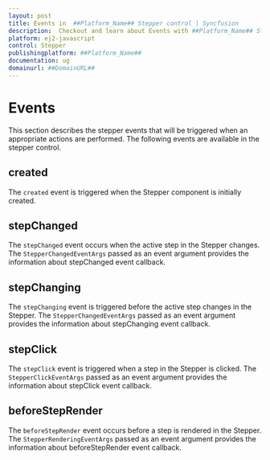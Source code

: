 ```yaml
---
layout: post
title: Events in  ##Platform_Name## Stepper control | Syncfusion
description:  Checkout and learn about Events with ##Platform_Name## Stepper control of Syncfusion Essential JS 2 and more details.
platform: ej2-javascript
control: Stepper
publishingplatform: ##Platform_Name##
documentation: ug
domainurl: ##DomainURL##
---
```


# Events

This section describes the stepper events that will be triggered when an appropriate actions are performed. The following events are available in the stepper control.

## created

The `created` event is triggered when the Stepper component is initially created.

## stepChanged

The `stepChanged` event occurs when the active step in the Stepper changes. The `StepperChangedEventArgs` passed as an event argument provides the information about stepChanged event callback.

## stepChanging

The `stepChanging` event is triggered before the active step changes in the Stepper. The `StepperChangedEventArgs` passed as an event argument provides the information about stepChanging event callback.

## stepClick

The `stepClick` event is triggered when a step in the Stepper is clicked. The `StepperClickEventArgs` passed as an event argument provides the information about stepClick event callback.

## beforeStepRender

The `beforeStepRender` event occurs before a step is rendered in the Stepper. The `StepperRenderingEventArgs` passed as an event argument provides the information about beforeStepRender event callback.
